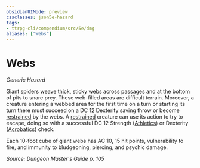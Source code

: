 ```yaml
---
obsidianUIMode: preview
cssclasses: json5e-hazard
tags:
- ttrpg-cli/compendium/src/5e/dmg
aliases: ["Webs"]
---
```

# Webs
*Generic Hazard*  

Giant spiders weave thick, sticky webs across passages and at the bottom of pits to snare prey. These web-filled areas are difficult terrain. Moreover, a creature entering a webbed area for the first time on a turn or starting its turn there must succeed on a DC 12 Dexterity saving throw or become [restrained](3-Mechanics/CLI/rules/conditions.md#Restrained) by the webs. A [restrained](3-Mechanics/CLI/rules/conditions.md#Restrained) creature can use its action to try to escape, doing so with a successful DC 12 Strength ([Athletics](3-Mechanics/CLI/rules/skills.md#Athletics)) or Dexterity ([Acrobatics](3-Mechanics/CLI/rules/skills.md#Acrobatics)) check.

Each 10-foot cube of giant webs has AC 10, 15 hit points, vulnerability to fire, and immunity to bludgeoning, piercing, and psychic damage.

*Source: Dungeon Master's Guide p. 105*
